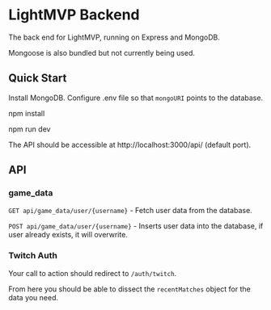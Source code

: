 # LightMVP Backend
The back end for LightMVP, running on Express and MongoDB.

Mongoose is also bundled but not currently being used.

## Quick Start
Install MongoDB. 
Configure .env file so that `mongoURI` points to the database.

npm install

npm run dev

The API should be accessible at http://localhost:3000/api/ (default port).

## API
### game_data
`GET api/game_data/user/{username}` - Fetch user data from the database.


`POST api/game_data/user/{username}` - Inserts user data into the database, if user already exists, it will overwrite.

### Twitch Auth
Your call to action should redirect to `/auth/twitch`.


From here you should be able to dissect the `recentMatches` object for the data you need.
